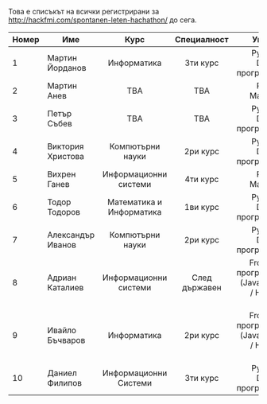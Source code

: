 Това е списъкът на всички регистрирани за http://hackfmi.com/spontanen-leten-hachathon/ до сега.

Номер	| Име        	| Курс          | Специалност	| Умения	|
:------ | ------------- |:-------------:| :------------:| ---------:|
1 | Мартин Йорданов | Информатика | 3ти курс | Python / Django програмист |
2 | Мартин Анев | TBA | TBA | Project Manager |
3 | Петър Събев | TBA | TBA | Python / Django програмист |
4 | Виктория Христова | Компютърни науки | 2ри курс | Python / Django програмист |
5 | Вихрен Ганев | Информационни системи | 4ти курс | Project Manager |
6 | Тодор Тодоров | Математика и Информатика | 1ви курс | Python / Django програмист |
7 | Александър Иванов | Компютърни науки | 2ри курс | Python / Django програмист |
8 | Адриан Каталиев | Информационни системи | След държавен | Frontend програмист (JavaScript / HTML / CSS) |
9 | Ивайло Бъчваров | Информатика | 2ри курс | Frontend програмист (JavaScript / HTML / CSS) |
10 | Даниел Филипов | Информационни Системи | 3ти курс | Python / Django програмист |
